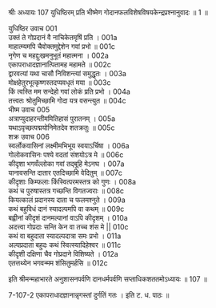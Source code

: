 श्रीः
अध्यायः 107
युधिष्ठिरम् प्रति भीष्मेण गोदानफलविशेषविषयकेन्द्रप्रश्नानुवादः ॥ 1 ॥

युधिष्ठिर उवाच 	001  
उक्तं ते गोप्रदानं वै नाचिकेतमृषिं प्रति ।	001a  
माहात्म्यमपि चैवोक्तमुद्देशेन गवां प्रभो ॥	001c  
नृगेण च महद्दुःखमनुभूतं महात्मना ।	002a  
एकापराधादज्ञानात्पितामह महामते ॥	002c  
द्वारवत्यां यथा चासौ निविशन्त्यां समुद्धृतः ।	003a  
मोक्षहेतुरभूत्कृष्णस्तदप्यवधृतं मया ॥	003c  
किं त्वस्ति मम सन्देहो गवां लोकं प्रति प्रभो ।	004a  
तत्त्वतः श्रोतुमिच्छामि गोदा यत्र वसन्त्युत ॥	004c  
भीष्म उवाच 	005  
अत्राप्युदाहरन्तीममितिहासं पुरातनम् ।	005a  
यथाऽपृच्छत्पद्मयोनिमेतदेव शतक्रतुः ॥	005c  
शक्र उवाच 	006  
स्वर्लोकवासिनां लक्ष्मीमभिभूय स्वयाऽर्चिषा ।	006a  
गोलोकवासिनः पश्ये वदतां संशयोऽत्र मे ॥	006c  
कीदृशा भगवँल्लोका गवां तद्बूहि मेऽनघ ।	007a  
यानावसन्ति दातार एतदिच्छामि वेदितुम् ॥	007c  
कीदृशाः किम्फलाः किंस्वित्परमस्तत्र को गुणः ।	008a  
कथं च पुरुषास्तत्र गच्छन्ति विगतज्वराः ॥	008c  
कियत्कालं प्रदानस्य दाता च फलमश्नुते ।	009a  
कथं बहुविधं दानं स्यादल्पमपि वा कथम् ॥	009c  
बह्वीनां कीदृशं दानमल्पानां वाऽपि कीदृशम् ।	010a  
अदत्त्वा गोप्रदाः सन्ति केन वा तच्च शंस मे ||	010c  
कथं वा बहुदाता स्यादल्पदात्रा समः प्रभो ।	011a  
अल्पप्रदाता बहुदः कथं स्वित्स्यादिहेश्वर ॥	011c  
कीदृशी दक्षिणा चैव गोप्रदाने विशिष्यते ।	012a  
एतत्तथ्येन भगवन्मम शंसितुमर्हसि ॥ 	012c  

इति श्रीमन्महाभारते अनुशासनपर्वणि दानधर्मपर्वणि सप्ताधिकशततमोऽध्यायः ॥ 107 ॥

7-107-2 एकापराधादज्ञानान्नृगस्तां दुर्गतिं गतः । इति ट. ध. पाठः ॥
